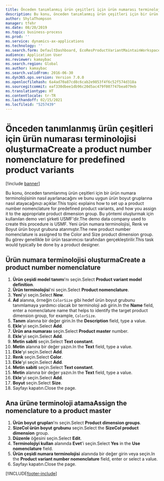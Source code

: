 ```yaml
---
title: Önceden tanımlanmış ürün çeşitleri için ürün numarası terminolojisi oluşturma
description: Bu konu, önceden tanımlanmış ürün çeşitleri için bir ürün numara terminolojisinin nasıl ayarlanacağını ve bunu uygun ürün boyut gruplarına nasıl atayacağınızı açıklar.
author: ShylaThompson
manager: tfehr
ms.date: 08/20/2019
ms.topic: business-process
ms.prod: ''
ms.service: dynamics-ax-applications
ms.technology: ''
ms.search.form: DefaultDashboard, EcoResProductVariantMaintainWorkspace, EcoResNomenclature, EcoResProductDimensionGroup
audience: Application User
ms.reviewer: kamaybac
ms.search.region: Global
ms.author: kamaybac
ms.search.validFrom: 2016-06-30
ms.dyn365.ops.version: Version 7.0.0
ms.openlocfilehash: 6a4ad70a87cd8c6cab2e9853f4f6c52f574d318a
ms.sourcegitcommit: eaf330dbee1db96c20d5ac479f007747bea079eb
ms.translationtype: HT
ms.contentlocale: tr-TR
ms.lasthandoff: 02/15/2021
ms.locfileid: "5257439"
---
```

# <a name="create-a-product-number-nomenclature-for-predefined-product-variants"></a><span data-ttu-id="3c96e-103">Önceden tanımlanmış ürün çeşitleri için ürün numarası terminolojisi oluşturma</span><span class="sxs-lookup"><span data-stu-id="3c96e-103">Create a product number nomenclature for predefined product variants</span></span>

[!include [banner](../../includes/banner.md)]

<span data-ttu-id="3c96e-104">Bu konu, önceden tanımlanmış ürün çeşitleri için bir ürün numara terminolojisinin nasıl ayarlanacağını ve bunu uygun ürün boyut gruplarına nasıl atayacağınızı açıklar.</span><span class="sxs-lookup"><span data-stu-id="3c96e-104">This topic explains how to set up a product number nomenclature for predefined product variants, and how you assign it to the appropriate product dimension group.</span></span> <span data-ttu-id="3c96e-105">Bu yöntemi oluşturmak için kullanılan demo veri şirketi USMF'dir.</span><span class="sxs-lookup"><span data-stu-id="3c96e-105">The demo data company used to create this procedure is USMF.</span></span> <span data-ttu-id="3c96e-106">Yeni ürün numara terminolojisi, Renk ve Boyut ürün boyut grubuna atanmıştır.</span><span class="sxs-lookup"><span data-stu-id="3c96e-106">The new product number nomenclature is assigned to the Color and Size product dimension group.</span></span> <span data-ttu-id="3c96e-107">Bu görev genellikle bir ürün tasarımcısı tarafından gerçekleştirilir.</span><span class="sxs-lookup"><span data-stu-id="3c96e-107">This task would typically be done by a product designer.</span></span>


## <a name="create-a-product-number-nomenclature"></a><span data-ttu-id="3c96e-108">Ürün numara terminolojisi oluşturma</span><span class="sxs-lookup"><span data-stu-id="3c96e-108">Create a product number nomenclature</span></span>
1. <span data-ttu-id="3c96e-109">**Ürün çeşidi model tanımı**'nı seçin.</span><span class="sxs-lookup"><span data-stu-id="3c96e-109">Select **Product variant model definition**.</span></span>
2. <span data-ttu-id="3c96e-110">**Ürün terminolojisi**'ni seçin.</span><span class="sxs-lookup"><span data-stu-id="3c96e-110">Select **Product nomenclature**.</span></span>
3. <span data-ttu-id="3c96e-111">**Yeni**'yi seçin.</span><span class="sxs-lookup"><span data-stu-id="3c96e-111">Select **New**.</span></span>
4. <span data-ttu-id="3c96e-112">**Ad** alanına, örneğin `ColorSize` gibi hedef ürün boyut grubunu tanımlamaya yardımcı olacak bir terminoloji adı girin.</span><span class="sxs-lookup"><span data-stu-id="3c96e-112">In the **Name** field, enter a nomenclature name that helps to identify the target product dimension group, for example, `ColorSize`.</span></span>
5. <span data-ttu-id="3c96e-113">**Tanım** alanına bir değer girin.</span><span class="sxs-lookup"><span data-stu-id="3c96e-113">In the **Description** field, type a value.</span></span>
6. <span data-ttu-id="3c96e-114">**Ekle**'yi seçin.</span><span class="sxs-lookup"><span data-stu-id="3c96e-114">Select **Add**.</span></span>
7. <span data-ttu-id="3c96e-115">**Ürün ana numarası** seçin.</span><span class="sxs-lookup"><span data-stu-id="3c96e-115">Select **Product master** number.</span></span>
8. <span data-ttu-id="3c96e-116">**Ekle**'yi seçin.</span><span class="sxs-lookup"><span data-stu-id="3c96e-116">Select **Add**.</span></span>
9. <span data-ttu-id="3c96e-117">**Metin sabiti** seçin.</span><span class="sxs-lookup"><span data-stu-id="3c96e-117">Select **Text constant**.</span></span>
10. <span data-ttu-id="3c96e-118">**Metin** alanına bir değer yazın.</span><span class="sxs-lookup"><span data-stu-id="3c96e-118">In the **Text** field, type a value.</span></span>
11. <span data-ttu-id="3c96e-119">**Ekle**'yi seçin.</span><span class="sxs-lookup"><span data-stu-id="3c96e-119">Select **Add**.</span></span>
12. <span data-ttu-id="3c96e-120">**Renk** seçin.</span><span class="sxs-lookup"><span data-stu-id="3c96e-120">Select **Color**.</span></span>
13. <span data-ttu-id="3c96e-121">**Ekle**'yi seçin.</span><span class="sxs-lookup"><span data-stu-id="3c96e-121">Select **Add**.</span></span>
14. <span data-ttu-id="3c96e-122">**Metin sabiti** seçin.</span><span class="sxs-lookup"><span data-stu-id="3c96e-122">Select **Text constant**.</span></span>
15. <span data-ttu-id="3c96e-123">**Metin** alanına bir değer yazın.</span><span class="sxs-lookup"><span data-stu-id="3c96e-123">In the **Text** field, type a value.</span></span>
16. <span data-ttu-id="3c96e-124">**Ekle**'yi seçin.</span><span class="sxs-lookup"><span data-stu-id="3c96e-124">Select **Add**.</span></span>
17. <span data-ttu-id="3c96e-125">**Boyut** seçin.</span><span class="sxs-lookup"><span data-stu-id="3c96e-125">Select **Size**.</span></span>
18. <span data-ttu-id="3c96e-126">Sayfayı kapatın.</span><span class="sxs-lookup"><span data-stu-id="3c96e-126">Close the page.</span></span>

## <a name="assign-the-nomenclature-to-a-product-master"></a><span data-ttu-id="3c96e-127">Ana ürüne terminoloji atama</span><span class="sxs-lookup"><span data-stu-id="3c96e-127">Assign the nomenclature to a product master</span></span>
1. <span data-ttu-id="3c96e-128">**Ürün boyut grupları**'nı seçin.</span><span class="sxs-lookup"><span data-stu-id="3c96e-128">Select **Product dimension groups**.</span></span>
2. <span data-ttu-id="3c96e-129">**SizeCol ürün boyut grubunu** seçin.</span><span class="sxs-lookup"><span data-stu-id="3c96e-129">Select the **SizeCol product dimension** group.</span></span>
3. <span data-ttu-id="3c96e-130">**Düzenle** öğesini seçin.</span><span class="sxs-lookup"><span data-stu-id="3c96e-130">Select **Edit**.</span></span>
4. <span data-ttu-id="3c96e-131">**Terminolojiyi kullan** alanında **Evet**'i seçin.</span><span class="sxs-lookup"><span data-stu-id="3c96e-131">Select **Yes** in the **Use nomenclature** field.</span></span>
5. <span data-ttu-id="3c96e-132">**Ürün çeşidi numara terminolojisi** alanında bir değer girin veya seçin.</span><span class="sxs-lookup"><span data-stu-id="3c96e-132">In the **Product variant number nomenclature** field, enter or select a value.</span></span>
6. <span data-ttu-id="3c96e-133">Sayfayı kapatın.</span><span class="sxs-lookup"><span data-stu-id="3c96e-133">Close the page.</span></span>



[!INCLUDE[footer-include](../../../includes/footer-banner.md)]